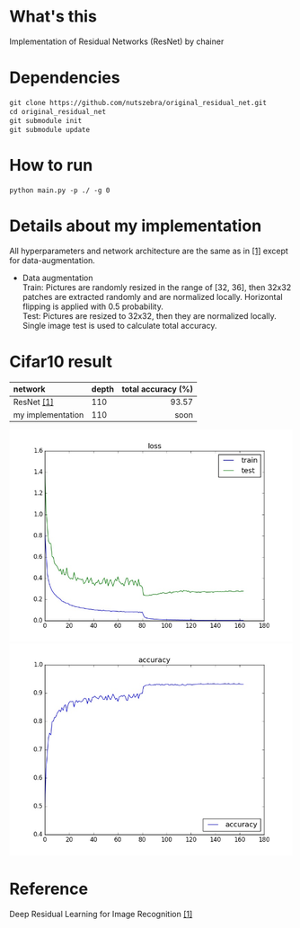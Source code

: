 # What's this
Implementation of Residual Networks (ResNet) by chainer  

# Dependencies

    git clone https://github.com/nutszebra/original_residual_net.git
    cd original_residual_net
    git submodule init
    git submodule update

# How to run
    python main.py -p ./ -g 0 


# Details about my implementation
All hyperparameters and network architecture are the same as in [[1]][Paper] except for data-augmentation.  
* Data augmentation  
Train: Pictures are randomly resized in the range of [32, 36], then 32x32 patches are extracted randomly and are normalized locally. Horizontal flipping is applied with 0.5 probability.  
Test: Pictures are resized to 32x32, then they are normalized locally. Single image test is used to calculate total accuracy.  

# Cifar10 result

| network              | depth | total accuracy (%) |
|:---------------------|-------|-------------------:|
| ResNet [[1]][Paper]  | 110   | 93.57              |
| my implementation    | 110   | soon               |

<img src="https://github.com/nutszebra/original_residual_net/blob/master/loss.jpg" alt="loss" title="loss">
<img src="https://github.com/nutszebra/original_residual_net/blob/master/accuracy.jpg" alt="total accuracy" title="total accuracy">


# Reference
Deep Residual Learning for Image Recognition [[1]][Paper]

[paper]: https://arxiv.org/abs/1512.03385 "Paper"
